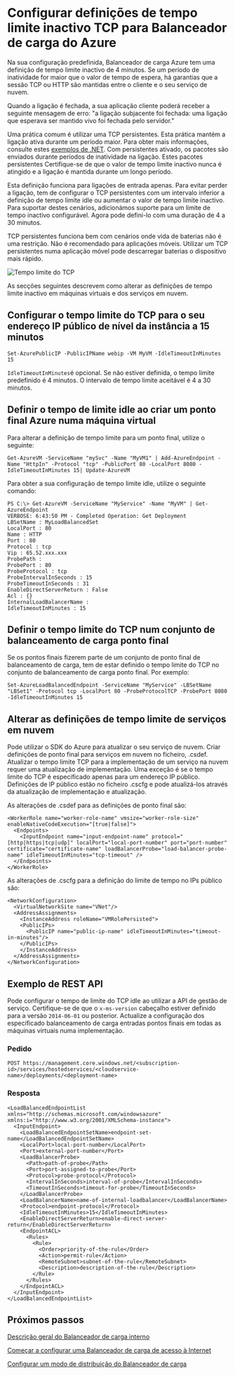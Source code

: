 <properties
   pageTitle="Configurar o tempo limite de idle TCP do Balanceador de carga | Microsoft Azure"
   description="Configurar o tempo limite de idle TCP do Balanceador de carga"
   services="load-balancer"
   documentationCenter="na"
   authors="sdwheeler"
   manager="carmonm"
   editor="" />
<tags
   ms.service="load-balancer"
   ms.devlang="na"
   ms.topic="article"
   ms.tgt_pltfrm="na"
   ms.workload="infrastructure-services"
   ms.date="10/24/2016"
   ms.author="sewhee" />

# <a name="configure-tcp-idle-timeout-settings-for-azure-load-balancer"></a>Configurar definições de tempo limite inactivo TCP para Balanceador de carga do Azure

Na sua configuração predefinida, Balanceador de carga Azure tem uma definição de tempo limite inactivo de 4 minutos. Se um período de inatividade for maior que o valor de tempo de espera, há garantias que a sessão TCP ou HTTP são mantidas entre o cliente e o seu serviço de nuvem.

Quando a ligação é fechada, a sua aplicação cliente poderá receber a seguinte mensagem de erro: "a ligação subjacente foi fechada: uma ligação que esperava ser mantido vivo foi fechada pelo servidor."

Uma prática comum é utilizar uma TCP persistentes. Esta prática mantém a ligação ativa durante um período maior. Para obter mais informações, consulte estes [exemplos de .NET](https://msdn.microsoft.com/library/system.net.servicepoint.settcpkeepalive.aspx). Com persistentes ativado, os pacotes são enviados durante períodos de inatividade na ligação. Estes pacotes persistentes Certifique-se de que o valor de tempo limite inactivo nunca é atingido e a ligação é mantida durante um longo período.

Esta definição funciona para ligações de entrada apenas. Para evitar perder a ligação, tem de configurar o TCP persistentes com um intervalo inferior a definição de tempo limite idle ou aumentar o valor de tempo limite inactivo. Para suportar destes cenários, adicionámos suporte para um limite de tempo inactivo configurável. Agora pode defini-lo com uma duração de 4 a 30 minutos.

TCP persistentes funciona bem com cenários onde vida de baterias não é uma restrição. Não é recomendado para aplicações móveis. Utilizar um TCP persistentes numa aplicação móvel pode descarregar baterias o dispositivo mais rápido.

![Tempo limite do TCP](./media/load-balancer-tcp-idle-timeout/image1.png)

As secções seguintes descrevem como alterar as definições de tempo limite inactivo em máquinas virtuais e dos serviços em nuvem.

## <a name="configure-the-tcp-timeout-for-your-instance-level-public-ip-to-15-minutes"></a>Configurar o tempo limite do TCP para o seu endereço IP público de nível da instância a 15 minutos

    Set-AzurePublicIP -PublicIPName webip -VM MyVM -IdleTimeoutInMinutes 15

`IdleTimeoutInMinutes`é opcional. Se não estiver definida, o tempo limite predefinido é 4 minutos. O intervalo de tempo limite aceitável é 4 a 30 minutos.

## <a name="set-the-idle-timeout-when-creating-an-azure-endpoint-on-a-virtual-machine"></a>Definir o tempo de limite idle ao criar um ponto final Azure numa máquina virtual

Para alterar a definição de tempo limite para um ponto final, utilize o seguinte:

    Get-AzureVM -ServiceName "mySvc" -Name "MyVM1" | Add-AzureEndpoint -Name "HttpIn" -Protocol "tcp" -PublicPort 80 -LocalPort 8080 -IdleTimeoutInMinutes 15| Update-AzureVM

Para obter a sua configuração de tempo limite idle, utilize o seguinte comando:

    PS C:\> Get-AzureVM -ServiceName "MyService" -Name "MyVM" | Get-AzureEndpoint
    VERBOSE: 6:43:50 PM - Completed Operation: Get Deployment
    LBSetName : MyLoadBalancedSet
    LocalPort : 80
    Name : HTTP
    Port : 80
    Protocol : tcp
    Vip : 65.52.xxx.xxx
    ProbePath :
    ProbePort : 80
    ProbeProtocol : tcp
    ProbeIntervalInSeconds : 15
    ProbeTimeoutInSeconds : 31
    EnableDirectServerReturn : False
    Acl : {}
    InternalLoadBalancerName :
    IdleTimeoutInMinutes : 15

## <a name="set-the-tcp-timeout-on-a-load-balanced-endpoint-set"></a>Definir o tempo limite do TCP num conjunto de balanceamento de carga ponto final

Se os pontos finais fizerem parte de um conjunto de ponto final de balanceamento de carga, tem de estar definido o tempo limite do TCP no conjunto de balanceamento de carga ponto final. Por exemplo:

    Set-AzureLoadBalancedEndpoint -ServiceName "MyService" -LBSetName "LBSet1" -Protocol tcp -LocalPort 80 -ProbeProtocolTCP -ProbePort 8080 -IdleTimeoutInMinutes 15

## <a name="change-timeout-settings-for-cloud-services"></a>Alterar as definições de tempo limite de serviços em nuvem

Pode utilizar o SDK do Azure para atualizar o seu serviço de nuvem. Criar definições de ponto final para serviços em nuvem no ficheiro, .csdef. Atualizar o tempo limite TCP para a implementação de um serviço na nuvem requer uma atualização de implementação. Uma exceção é se o tempo limite do TCP é especificado apenas para um endereço IP público. Definições de IP público estão no ficheiro .cscfg e pode atualizá-los através da atualização de implementação e atualização.

As alterações de .csdef para as definições de ponto final são:

    <WorkerRole name="worker-role-name" vmsize="worker-role-size" enableNativeCodeExecution="[true|false]">
      <Endpoints>
        <InputEndpoint name="input-endpoint-name" protocol="[http|https|tcp|udp]" localPort="local-port-number" port="port-number" certificate="certificate-name" loadBalancerProbe="load-balancer-probe-name" idleTimeoutInMinutes="tcp-timeout" />
      </Endpoints>
    </WorkerRole>

As alterações de .cscfg para a definição do limite de tempo no IPs público são:

    <NetworkConfiguration>
      <VirtualNetworkSite name="VNet"/>
      <AddressAssignments>
        <InstanceAddress roleName="VMRolePersisted">
        <PublicIPs>
          <PublicIP name="public-ip-name" idleTimeoutInMinutes="timeout-in-minutes"/>
        </PublicIPs>
        </InstanceAddress>
      </AddressAssignments>
    </NetworkConfiguration>

## <a name="rest-api-example"></a>Exemplo de REST API

Pode configurar o tempo de limite do TCP idle ao utilizar a API de gestão de serviço. Certifique-se de que o `x-ms-version` cabeçalho estiver definido para a versão `2014-06-01` ou posterior. Actualize a configuração dos especificado balanceamento de carga entradas pontos finais em todas as máquinas virtuais numa implementação.

### <a name="request"></a>Pedido

    POST https://management.core.windows.net/<subscription-id>/services/hostedservices/<cloudservice-name>/deployments/<deployment-name>

### <a name="response"></a>Resposta

    <LoadBalancedEndpointList xmlns="http://schemas.microsoft.com/windowsazure" xmlns:i="http://www.w3.org/2001/XMLSchema-instance">
      <InputEndpoint>
        <LoadBalancedEndpointSetName>endpoint-set-name</LoadBalancedEndpointSetName>
        <LocalPort>local-port-number</LocalPort>
        <Port>external-port-number</Port>
        <LoadBalancerProbe>
          <Path>path-of-probe</Path>
          <Port>port-assigned-to-probe</Port>
          <Protocol>probe-protocol</Protocol>
          <IntervalInSeconds>interval-of-probe</IntervalInSeconds>
          <TimeoutInSeconds>timeout-for-probe</TimeoutInSeconds>
        </LoadBalancerProbe>
        <LoadBalancerName>name-of-internal-loadbalancer</LoadBalancerName>
        <Protocol>endpoint-protocol</Protocol>
        <IdleTimeoutInMinutes>15</IdleTimeoutInMinutes>
        <EnableDirectServerReturn>enable-direct-server-return</EnableDirectServerReturn>
        <EndpointACL>
          <Rules>
            <Rule>
              <Order>priority-of-the-rule</Order>
              <Action>permit-rule</Action>
              <RemoteSubnet>subnet-of-the-rule</RemoteSubnet>
              <Description>description-of-the-rule</Description>
            </Rule>
          </Rules>
        </EndpointACL>
      </InputEndpoint>
    </LoadBalancedEndpointList>

## <a name="next-steps"></a>Próximos passos

[Descrição geral do Balanceador de carga interno](load-balancer-internal-overview.md)

[Começar a configurar uma Balanceador de carga de acesso à Internet](load-balancer-get-started-internet-arm-ps.md)

[Configurar um modo de distribuição do Balanceador de carga](load-balancer-distribution-mode.md)
